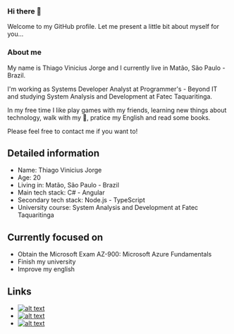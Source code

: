 ### Hi there 👋

Welcome to my GitHub profile. Let me present a little bit about myself for you...

### About me

My name is Thiago Vinicius Jorge and I currently live in Matão, São Paulo - Brazil.

I'm working as Systems Developer Analyst at Programmer's - Beyond IT and studying System Analysis and Development at Fatec Taquaritinga.

In my free time I like play games with my friends, learning new things about technology, walk with my 🐶, pratice my English and read some books.

Please feel free to contact me if you want to!

## Detailed information

* Name: Thiago Vinicius Jorge
* Age: 20
* Living in: Matão, São Paulo - Brazil
* Main tech stack: C# - Angular
* Secondary tech stack: Node.js - TypeScript
* University course: System Analysis and Development at Fatec Taquaritinga

## Currently focused on
* Obtain the Microsoft Exam AZ-900: Microsoft Azure Fundamentals
* Finish my university
* Improve my english 

## Links
* [![alt text][1.1]][1]
* [![alt text][2.1]][2]
* [![alt text][3.1]][3]

[1.1]: https://img.shields.io/badge/LinkedIn-0077B5?style=for-the-badge&logo=linkedin&logoColor=white 
[2.1]: https://img.shields.io/badge/Instagram-E4405F?style=for-the-badge&logo=instagram&logoColor=white 
[3.1]: https://img.shields.io/badge/Microsoft_Outlook-0078D4?style=for-the-badge&logo=microsoft-outlook&logoColor=white

[1]: https://www.linkedin.com/in/thiago-jorge-b6346417a/
[2]: https://www.instagram.com/thiagovjorge/
[3]: https://outlook.live.com/mail/0/inbox



